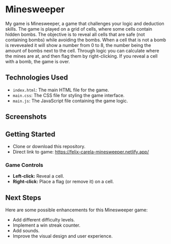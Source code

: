 # Minesweeper

My game is Minesweeper, a game that challenges your logic and deduction skills. The game is played on a grid of cells, where some cells contain hidden bombs. The objective is to reveal all cells that are safe (not containing bombs) while avoiding the bombs. When a cell that is not a bomb is revevealed it will show a number from 0 to 8, the number being the amount of bombs next to the cell. Through logic you can calculate where the mines are at, and then flag them by right-clicking. If you reveal a cell with a bomb, the game is over.

## Technologies Used

- `index.html`: The main HTML file for the game.
- `main.css`: The CSS file for styling the game interface.
- `main.js`: The JavaScript file containing the game logic.

## Screenshots


## Getting Started

- Clone or download this repository.
- Direct link to game: https://felix-carela-minesweeper.netlify.app/


### Game Controls

- **Left-click:** Reveal a cell.
- **Right-click:** Place a flag (or remove it) on a cell.

## Next Steps

Here are some possible enhancements for this Minesweeper game:

- Add different difficulty levels.
- Implement a win streak counter.
- Add sounds.
- Improve the visual design and user experience.